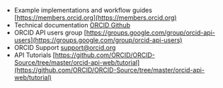 * Example implementations and workflow guides [https://members.orcid.org](https://members.orcid.org)
* Technical documentation [ORCID Github](https://github.com/ORCID/ORCID-Source/blob/master/orcid-api-web/README.md)
* ORCID API users group [https://groups.google.com/group/orcid-api-users](https://groups.google.com/group/orcid-api-users)
* ORCID Support [support@orcid.org](mailto:support@orcid.org)
* API Tutorials [https://github.com/ORCID/ORCID-Source/tree/master/orcid-api-web/tutorial](https://github.com/ORCID/ORCID-Source/tree/master/orcid-api-web/tutorial)
